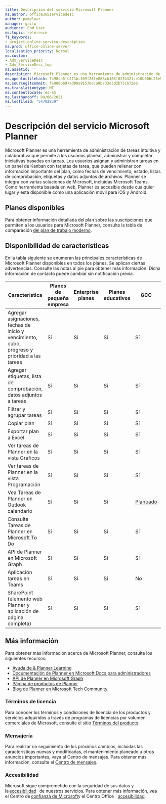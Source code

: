 ```yaml
---
title: Descripción del servicio Microsoft Planner
ms.author: office365servicedesc
author: pamelaar
manager: gailw
audience: End User
ms.topic: reference
f1_keywords:
- project-online-service-description
ms.prod: office-online-server
localization_priority: Normal
ms.custom:
- Adm_ServiceDesc
- Adm_ServiceDesc_top
ms.assetid: ''
description: Microsoft Planner es una herramienta de administración de tareas intuitiva y colaborativa que permite a los usuarios planear, administrar y completar iniciativas basadas en tareas.
ms.openlocfilehash: 7b98ca5fc471bc309f26fe888cb103f027b321ce10b606c25e55ede64b0939d0
ms.sourcegitcommit: fe808bb97ad09a91576aca8b733e3d2b75cb72e6
ms.translationtype: MT
ms.contentlocale: es-ES
ms.lasthandoff: 08/06/2021
ms.locfileid: "54702839"
---
```

# <a name="microsoft-planner-service-description"></a>Descripción del servicio Microsoft Planner

Microsoft Planner es una herramienta de administración de tareas intuitiva y colaborativa que permite a los usuarios planear, administrar y completar iniciativas basadas en tareas. Los usuarios asignan y administran tareas en un panel de Kanban con tarjetas de tarea, que pueden rellenar con información importante del plan, como fechas de vencimiento, estado, listas de comprobación, etiquetas y datos adjuntos de archivos. Planner se integra con varias soluciones de Microsoft, incluidas Microsoft Teams. Como herramienta basada en web, Planner es accesible desde cualquier lugar y está disponible como una aplicación móvil para iOS y Android.

## <a name="available-plans"></a>Planes disponibles

Para obtener información detallada del plan sobre las suscripciones que permiten a los usuarios para Microsoft Planner, consulte la tabla de comparación [del plan de trabajo moderno](https://go.microsoft.com/fwlink/?linkid=2139145).

## <a name="feature-availability"></a>Disponibilidad de características

En la tabla siguiente se enumeran las principales características de Microsoft Planner disponibles en todos los planes. Se aplican ciertas advertencias. Consulte las notas al pie para obtener más información. Dicha información de contacto puede cambiar sin notificación previa.

| Característica  | Planes de pequeña empresa  | Enterprise planes  | Planes educativos  | GCC  | GCC-High  | DOD  |
|----------|-----------------------|-------------------|------------------|------|-----------|------|
| Agregar asignaciones, fechas de inicio y vencimiento, cubo, progreso y prioridad a las tareas  | Sí  | Sí  | Sí  | Sí  | Sí  | Sí  |
| Agregar etiquetas, lista de comprobación, datos adjuntos a tareas  | Sí  | Sí  | Sí  | Sí  | Sí  | Sí  |
| Filtrar y agrupar tareas  | Sí  | Sí  | Sí  | Sí  | Sí  | Sí  |
| Copiar plan  | Sí  | Sí  | Sí  | Sí  | Sí  | Sí  |
| Exportar plan a Excel  | Sí  | Sí  | Sí  | Sí  | Sí  | Sí  |
| Ver tareas de Planner en la vista Gráficos  | Sí  | Sí  | Sí  | Sí  | Sí  | Sí  |
| Ver tareas de Planner en la vista Programación  | Sí  | Sí  | Sí  | Sí  | Sí  | Sí  |
| Vea Tareas de Planner en Outlook calendario  | Sí  | Sí  | Sí  | [Planeado](https://www.microsoft.com/microsoft-365/roadmap)  | [Planeado](https://www.microsoft.com/microsoft-365/roadmap)  | [Planeado](https://www.microsoft.com/microsoft-365/roadmap)  |
| Consulte Tareas de Planner en Microsoft To Do  | Sí  | Sí  | Sí  | Sí  | No  | No  |
| API de Planner en Microsoft Graph  | Sí  | Sí  | Sí  | Sí  | Sí  | Sí  |
| Aplicación tareas en Teams  | Sí  | Sí  | Sí  | No  | No  | No  |
| SharePoint (elemento web Planner y aplicación de página completa)  | Sí  | Sí  | Sí  | Sí  | No  | No  |

## <a name="learn-more"></a>Más información

Para obtener más información acerca de Microsoft Planner, consulte los siguientes recursos:

- [Ayuda de &amp; Planner Learning](https://support.microsoft.com/planner)
- [Documentación de Planner en Microsoft Docs para administradores](/office365/planner/planner-for-admins)
- [API de Planner en Microsoft Graph](/graph/planner-concept-overview)
- [Página de productos de Planner](https://www.microsoft.com/microsoft-365/business/task-management-software)
- [Blog de Planner en Microsoft Tech Community](https://techcommunity.microsoft.com/t5/planner-blog/bg-p/PlannerBlog)

### <a name="licensing-terms"></a>Términos de licencia

Para conocer los términos y condiciones de licencia de los productos y servicios adquiridos a través de programas de licencias por volumen comerciales de Microsoft, consulte el sitio [Términos del producto](https://www.microsoft.com/licensing/terms/).

### <a name="messaging"></a>Mensajería 

Para realizar un seguimiento de los próximos cambios, incluidas las características nuevas y modificadas, el mantenimiento planeado u otros anuncios importantes, vaya al Centro de mensajes. Para obtener más información, consulte el [Centro de mensajes](/microsoft-365/admin/manage/message-center).

### <a name="accessibility"></a>Accesibilidad

Microsoft sigue comprometido con la seguridad de sus datos y la [accesibilidad](https://www.microsoft.com/trust-center/compliance/accessibility)   de nuestros servicios. Para obtener más información, vea el Centro de [confianza de Microsoft](https://www.microsoft.com/trust-center)y el Centro Office    [accesibilidad](https://support.microsoft.com/office/office-accessibility-center-resources-for-people-with-disabilities-ecab0fcf-d143-4fe8-a2ff-6cd596bddc6d).
